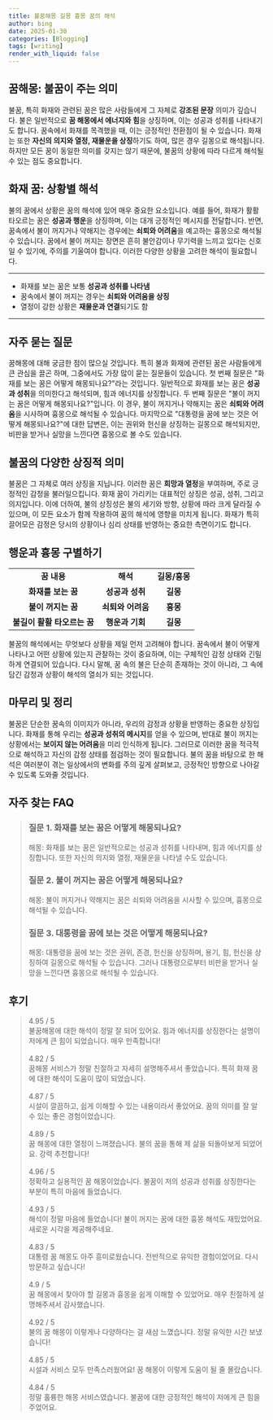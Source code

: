 ```yaml
---
title: 불꿈해몽 길몽 흉몽 꿈의 해석
author: bing
date: 2025-01-30
categories: [Blogging]
tags: [writing]
render_with_liquid: false
---
```



<h2 id='꿈해몽-불꿈'>꿈해몽: 불꿈이 주는 의미</h2>

<p>불꿈, 특히 화재와 관련된 꿈은 많은 사람들에게 그 자체로 <b>강조된 문장</b> 의미가 깊습니다. 불은 일반적으로 <b>꿈 해몽에서 에너지와 힘</b>을 상징하며, 이는 성공과 성취를 나타내기도 합니다. 꿈속에서 화재를 목격했을 때, 이는 긍정적인 전환점이 될 수 있습니다. 화재는 또한 <b>자신의 의지와 열정, 재물운을 상징</b>하기도 하여, 많은 경우 길몽으로 해석됩니다. 하지만 모든 꿈이 동일한 의미를 갖지는 않기 때문에, 불꿈의 상황에 따라 다르게 해석될 수 있는 점도 중요합니다.</p>

<h2 id='화재-꿈-상황별-해석'>화재 꿈: 상황별 해석</h2>

<p>불의 꿈에서 상황은 꿈의 해석에 있어 매우 중요한 요소입니다. 예를 들어, 화재가 활활 타오르는 꿈은 <b>성공과 행운</b>을 상징하며, 이는 대개 긍정적인 메시지를 전달합니다. 반면, 꿈속에서 불이 꺼지거나 약해지는 경우에는 <b>쇠퇴와 어려움</b>을 예고하는 흉몽으로 해석될 수 있습니다. 꿈에서 불이 꺼지는 장면은 흔히 불안감이나 무기력을 느끼고 있다는 신호일 수 있기에, 주의를 기울여야 합니다. 이러한 다양한 상황을 고려한 해석이 필요합니다.</p>

<hr />

<ul>
    <li>화재를 보는 꿈은 보통 <b>성공과 성취를 나타냄</b></li>
    <li>꿈속에서 불이 꺼지는 경우는 <b>쇠퇴와 어려움을 상징</b></li>
    <li>열정이 강한 상황은 <b>재물운과 연결</b>되기도 함</li>
</ul>

<hr />

<h2 id='자주-묻는-질문'>자주 묻는 질문</h2>

<p>꿈해몽에 대해 궁금한 점이 많으실 것입니다. 특히 불과 화재에 관련된 꿈은 사람들에게 큰 관심을 끌곤 하며, 그중에서도 가장 많이 묻는 질문들이 있습니다. 첫 번째 질문은 "화재를 보는 꿈은 어떻게 해몽되나요?"라는 것입니다. 일반적으로 화재를 보는 꿈은 <b>성공과 성취</b>을 의미한다고 해석되며, 힘과 에너지를 상징합니다. 두 번째 질문은 "불이 꺼지는 꿈은 어떻게 해몽되나요?"입니다. 이 경우, 불이 꺼지거나 약해지는 꿈은 <b>쇠퇴와 어려움</b>을 시사하며 흉몽으로 해석될 수 있습니다. 마지막으로 "대통령을 꿈에 보는 것은 어떻게 해몽되나요?"에 대한 답변은, 이는 권위와 헌신을 상징하는 길몽으로 해석되지만, 비판을 받거나 실망을 느낀다면 흉몽으로 볼 수도 있습니다.</p>

<h2 id='불꿈-상징-해석'>불꿈의 다양한 상징적 의미</h2>

<p>불꿈은 그 자체로 여러 상징을 지닙니다. 이러한 꿈은 <b>희망과 열정</b>을 부여하며, 주로 긍정적인 감정을 불러일으킵니다. 화재 꿈이 가리키는 대표적인 상징은 성공, 성취, 그리고 의지입니다. 이에 더하여, 불의 상징성은 불의 세기와 방향, 상황에 따라 크게 달라질 수 있으며, 이 모든 요소가 함께 작용하여 꿈의 해석에 영향을 미치게 됩니다. 화재가 특히 끌어모은 감정은 당시의 상황이나 심리 상태를 반영하는 중요한 측면이기도 합니다.</p>

<h2 id='행운과-흉몽-구별하기'>행운과 흉몽 구별하기</h2>

<table>
    <tr>
        <td style="text-align: center; height: 17px;"><b>꿈 내용</b></td>
        <td style="text-align: center; height: 17px;"><b>해석</b></td>
        <td style="text-align: center; height: 17px;"><b>길몽/흉몽</b></td>
    </tr>
    <tr>
        <td style="text-align: center; height: 17px;"><b>화재를 보는 꿈</b></td>
        <td style="text-align: center; height: 17px;"><b>성공과 성취</b></td>
        <td style="text-align: center; height: 17px;"><b>길몽</b></td>
    </tr>
    <tr>
        <td style="text-align: center; height: 17px;"><b>불이 꺼지는 꿈</b></td>
        <td style="text-align: center; height: 17px;"><b>쇠퇴와 어려움</b></td>
        <td style="text-align: center; height: 17px;"><b>흉몽</b></td>
    </tr>
    <tr>
        <td style="text-align: center; height: 17px;"><b>불길이 활활 타오르는 꿈</b></td>
        <td style="text-align: center; height: 17px;"><b>행운과 기회</b></td>
        <td style="text-align: center; height: 17px;"><b>길몽</b></td>
    </tr>
</table>

<p>불꿈의 해석에서는 무엇보다 상황을 제일 먼저 고려해야 합니다. 꿈속에서 불이 어떻게 나타나고 어떤 상황에 있는지 관찰하는 것이 중요하며, 이는 구체적인 감정 상태와 긴밀하게 연결되어 있습니다. 다시 말해, 꿈 속의 불은 단순히 존재하는 것이 아니라, 그 속에 담긴 감정과 상황이 해석의 열쇠가 되는 것입니다.</p>

<h2 id='마무리-정리'>마무리 및 정리</h2>

<p>불꿈은 단순한 꿈속의 이미지가 아니라, 우리의 감정과 상황을 반영하는 중요한 상징입니다. 화재를 통해 우리는 <b>성공과 성취의 메시지</b>를 얻을 수 있으며, 반대로 불이 꺼지는 상황에서는 <b>보이지 않는 어려움</b>을 미리 인식하게 됩니다. 그러므로 이러한 꿈을 적극적으로 해석하고 자신의 감정 상태를 점검하는 것이 필요합니다. 불의 꿈을 바탕으로 한 해석은 여러분이 겪는 일상에서의 변화를 주의 깊게 살펴보고, 긍정적인 방향으로 나아갈 수 있도록 도와줄 것입니다.</p>


<h2 id='자주_찾는_FAQ'>자주 찾는 FAQ</h2>
<div itemscope="" itemtype="https://schema.org/FAQPage"> 
<blockquote> 
<div itemscope="" itemprop="mainEntity" itemtype="https://schema.org/Question"> 
<h3 itemprop="name">질문 1. 화재를 보는 꿈은 어떻게 해몽되나요?</h3> 
<div itemscope="" itemprop="acceptedAnswer" itemtype="https://schema.org/Answer"> 
<span itemprop="text"> 
<p>해몽: 화재를 보는 꿈은 일반적으로는 성공과 성취를 나타내며, 힘과 에너지를 상징합니다. 또한 자신의 의지와 열정, 재물운을 나타낼 수도 있습니다.</p> 
</span> 
</div> 
</div> 

<div itemscope="" itemprop="mainEntity" itemtype="https://schema.org/Question"> 
<h3 itemprop="name">질문 2. 불이 꺼지는 꿈은 어떻게 해몽되나요?</h3> 
<div itemscope="" itemprop="acceptedAnswer" itemtype="https://schema.org/Answer"> 
<span itemprop="text"> 
<p>해몽: 불이 꺼지거나 약해지는 꿈은 쇠퇴와 어려움을 시사할 수 있으며, 흉몽으로 해석될 수 있습니다.</p> 
</span> 
</div> 
</div> 

<div itemscope="" itemprop="mainEntity" itemtype="https://schema.org/Question"> 
<h3 itemprop="name">질문 3. 대통령을 꿈에 보는 것은 어떻게 해몽되나요?</h3> 
<div itemscope="" itemprop="acceptedAnswer" itemtype="https://schema.org/Answer"> 
<span itemprop="text"> 
<p>해몽: 대통령을 꿈에 보는 것은 권위, 존경, 헌신을 상징하며, 용기, 힘, 헌신을 상징하여 길몽으로 해석될 수 있습니다. 그러나 대통령으로부터 비판을 받거나 실망을 느낀다면 흉몽으로 해석될 수 있습니다.</p> 
</span> 
</div> 
</div> 
</blockquote> 
</div>
<h2 id='후기'>후기</h2>
<div itemscope itemtype="https://schema.org/Product">
  <blockquote>
  <div itemprop="review" itemscope itemtype="https://schema.org/Review">
      <div itemprop="reviewRating" itemscope itemtype="https://schema.org/Rating"> <span itemprop="ratingValue">4.95</span> / <span itemprop="bestRating">5</span> </div>
      <span itemprop="reviewBody">불꿈해몽에 대한 해석이 정말 잘 되어 있어요. 힘과 에너지를 상징한다는 설명이 저에게 큰 힘이 되었습니다. 매우 만족합니다!</span>
  </div>
  <br>
  <div itemprop="review" itemscope itemtype="https://schema.org/Review">
      <div itemprop="reviewRating" itemscope itemtype="https://schema.org/Rating"> <span itemprop="ratingValue">4.82</span> / <span itemprop="bestRating">5</span> </div>
      <span itemprop="reviewBody">꿈해몽 서비스가 정말 친절하고 자세히 설명해주셔서 좋았습니다. 특히 화재 꿈에 대한 해석이 도움이 많이 되었습니다.</span>
  </div>
  <br>
  <div itemprop="review" itemscope itemtype="https://schema.org/Review">
      <div itemprop="reviewRating" itemscope itemtype="https://schema.org/Rating"> <span itemprop="ratingValue">4.87</span> / <span itemprop="bestRating">5</span> </div>
      <span itemprop="reviewBody">시설이 깔끔하고, 쉽게 이해할 수 있는 내용이라서 좋았어요. 꿈의 의미를 잘 알 수 있는 좋은 경험이었습니다.</span>
  </div>
  <br>
  <div itemprop="review" itemscope itemtype="https://schema.org/Review">
      <div itemprop="reviewRating" itemscope itemtype="https://schema.org/Rating"> <span itemprop="ratingValue">4.89</span> / <span itemprop="bestRating">5</span> </div>
      <span itemprop="reviewBody">꿈 해몽에 대한 열정이 느껴졌습니다. 불의 꿈을 통해 제 삶을 되돌아보게 되었어요. 강력 추천합니다!</span>
  </div>
  <br>
  <div itemprop="review" itemscope itemtype="https://schema.org/Review">
      <div itemprop="reviewRating" itemscope itemtype="https://schema.org/Rating"> <span itemprop="ratingValue">4.96</span> / <span itemprop="bestRating">5</span> </div>
      <span itemprop="reviewBody">정확하고 실용적인 꿈 해몽이었습니다. 불꿈이 저의 성공과 성취를 상징한다는 부분이 특히 마음에 들었습니다.</span>
  </div>
  <br>
  <div itemprop="review" itemscope itemtype="https://schema.org/Review">
      <div itemprop="reviewRating" itemscope itemtype="https://schema.org/Rating"> <span itemprop="ratingValue">4.93</span> / <span itemprop="bestRating">5</span> </div>
      <span itemprop="reviewBody">해석이 정말 마음에 들었습니다! 불이 꺼지는 꿈에 대한 흉몽 해석도 재밌었어요. 새로운 시각을 제공해주네요.</span>
  </div>
  <br>
  <div itemprop="review" itemscope itemtype="https://schema.org/Review">
      <div itemprop="reviewRating" itemscope itemtype="https://schema.org/Rating"> <span itemprop="ratingValue">4.83</span> / <span itemprop="bestRating">5</span> </div>
      <span itemprop="reviewBody">대통령 꿈 해몽도 아주 흥미로웠습니다. 전반적으로 유익한 경험이었어요. 다시 방문하고 싶습니다!</span>
  </div>
  <br>
  <div itemprop="review" itemscope itemtype="https://schema.org/Review">
      <div itemprop="reviewRating" itemscope itemtype="https://schema.org/Rating"> <span itemprop="ratingValue">4.9</span> / <span itemprop="bestRating">5</span> </div>
      <span itemprop="reviewBody">꿈 해몽에서 찾아야 할 길몽과 흉몽을 쉽게 이해할 수 있었어요. 매우 친절하게 설명해주셔서 감사했습니다.</span>
  </div>
  <br>
  <div itemprop="review" itemscope itemtype="https://schema.org/Review">
      <div itemprop="reviewRating" itemscope itemtype="https://schema.org/Rating"> <span itemprop="ratingValue">4.92</span> / <span itemprop="bestRating">5</span> </div>
      <span itemprop="reviewBody">불의 꿈 해몽이 이렇게나 다양하다는 걸 새삼 느꼈습니다. 정말 유익한 시간 보냈습니다!</span>
  </div>
  <br>
  <div itemprop="review" itemscope itemtype="https://schema.org/Review">
      <div itemprop="reviewRating" itemscope itemtype="https://schema.org/Rating"> <span itemprop="ratingValue">4.85</span> / <span itemprop="bestRating">5</span> </div>
      <span itemprop="reviewBody">시설과 서비스 모두 만족스러웠어요! 꿈 해몽이 이렇게 도움이 될 줄 몰랐습니다.</span>
  </div>
  <br>
  <div itemprop="review" itemscope itemtype="https://schema.org/Review">
      <div itemprop="reviewRating" itemscope itemtype="https://schema.org/Rating"> <span itemprop="ratingValue">4.84</span> / <span itemprop="bestRating">5</span> </div>
      <span itemprop="reviewBody">정말 훌륭한 해몽 서비스였습니다. 불꿈에 대한 긍정적인 해석이 저에게 큰 힘을 주었어요.</span>
  </div>
  </blockquote>
</div>
